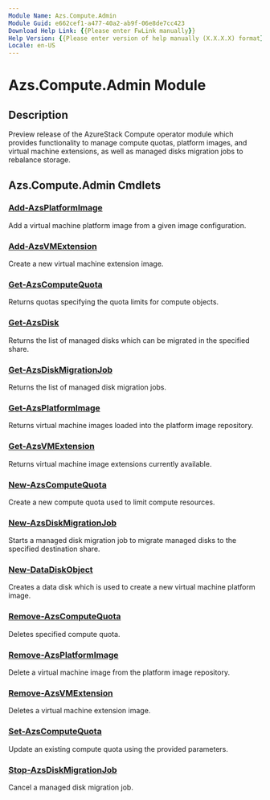 ```yaml
---
Module Name: Azs.Compute.Admin
Module Guid: e662cef1-a477-40a2-ab9f-06e8de7cc423
Download Help Link: {{Please enter FwLink manually}}
Help Version: {{Please enter version of help manually (X.X.X.X) format}}
Locale: en-US
---
```


# Azs.Compute.Admin Module
## Description
Preview release of the AzureStack Compute operator module which provides functionality to manage compute quotas, platform images, and virtual machine extensions, as well as managed disks migration jobs to rebalance storage.

## Azs.Compute.Admin Cmdlets
### [Add-AzsPlatformImage](Add-AzsPlatformImage.md)
Add a virtual machine platform image from a given image configuration.

### [Add-AzsVMExtension](Add-AzsVMExtension.md)
Create a new virtual machine extension image.

### [Get-AzsComputeQuota](Get-AzsComputeQuota.md)
Returns quotas specifying the quota limits for compute objects.

### [Get-AzsDisk](Get-AzsDisk.md)
Returns the list of managed disks which can be migrated in the specified share.

### [Get-AzsDiskMigrationJob](Get-AzsDiskMigrationJob.md)
Returns the list of managed disk migration jobs.

### [Get-AzsPlatformImage](Get-AzsPlatformImage.md)
Returns virtual machine images loaded into the platform image repository.

### [Get-AzsVMExtension](Get-AzsVMExtension.md)
Returns virtual machine image extensions currently available.

### [New-AzsComputeQuota](New-AzsComputeQuota.md)
Create a new compute quota used to limit compute resources.

### [New-AzsDiskMigrationJob](New-AzsDiskMigrationJob.md)
Starts a managed disk migration job to migrate managed disks to the specified destination share.

### [New-DataDiskObject](New-DataDiskObject.md)
Creates a data disk which is used to create a new virtual machine platform image.

### [Remove-AzsComputeQuota](Remove-AzsComputeQuota.md)
Deletes specified compute quota.

### [Remove-AzsPlatformImage](Remove-AzsPlatformImage.md)
Delete a virtual machine image from the platform image repository.

### [Remove-AzsVMExtension](Remove-AzsVMExtension.md)
Deletes a virtual machine extension image.

### [Set-AzsComputeQuota](Set-AzsComputeQuota.md)
Update an existing compute quota using the provided parameters.

### [Stop-AzsDiskMigrationJob](Stop-AzsDiskMigrationJob.md)
Cancel a managed disk migration job.

